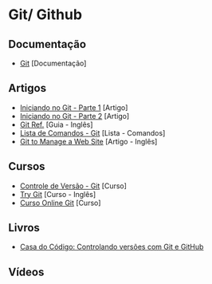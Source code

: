 # Git/ Github

## Documentação

- [Git](http://git-scm.com/book/pt-br) [Documentação]

## Artigos

- [Iniciando no Git - Parte 1](http://tableless.com.br/iniciando-no-git-parte-1/) [Artigo]
- [Iniciando no Git - Parte 2](http://tableless.com.br/iniciando-no-git-parte-2/) [Artigo]
- [Git Ref.](http://gitref.org/index.html) [Guia - Inglês]
- [Lista de Comandos - Git](http://overapi.com/git/) [Lista - Comandos]
- [Git to Manage a Web Site](http://toroid.org/ams/git-website-howto) [Artigo - Inglês]

## Cursos

- [Controle de Versão - Git](http://www.devmedia.com.br/curso/curso-controle-de-versao-com-git/380) [Curso]
- [Try Git](https://try.github.io/levels/1/challenges/1) [Curso - Inglês]
- [Curso Online Git](https://www.alura.com.br/curso-online-git) [Curso]

## Livros

- [Casa do Código: Controlando versões com Git e GitHub](https://www.casadocodigo.com.br/pages/sumario-git-github)

## Vídeos